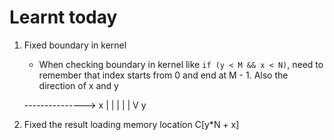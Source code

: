 # Learnt today
1. Fixed boundary in kernel
    - When checking boundary in kernel like `if (y < M && x < N)`, need to remember that index starts from 0 and end at M - 1. Also the direction of x and y

    ---------------> x
    |
    |
    |
    |
    |
    V
    y

2. Fixed the result loading memory location C[y*N + x]
